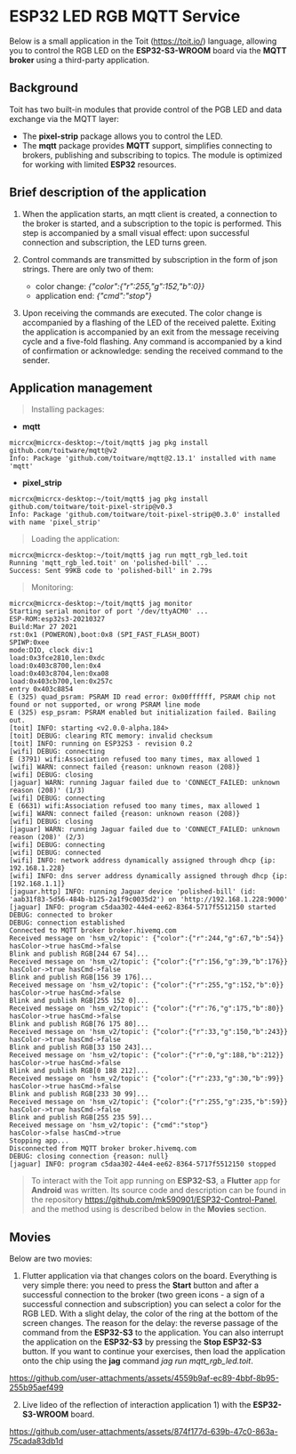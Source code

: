 # ESP32 LED RGB MQTT Service

Below is a small application in the Toit (https://toit.io/) language, allowing you to control the RGB LED on the __ESP32-S3-WROOM__ board via the __MQTT broker__ using a third-party application.

## Background

Toit has two built-in modules that provide control of the PGB LED and data exchange via the MQTT layer:
* The __pixel-strip__ package allows you to control the LED.
* The __mqtt__ package provides __MQTT__ support, simplifies connecting to brokers, publishing and subscribing to topics. The module is optimized for working with limited __ESP32__ resources.

## Brief description of the application

1) When the application starts, an mqtt client is created, a connection to the broker is started, and a subscription to the topic is performed. This step is accompanied by a small visual effect: upon successful connection and subscription, the LED turns green.
   
2) Control commands are transmitted by subscription in the form of json strings. There are only two of them:
   * color change: _{"color":{"r":255,"g":152,"b":0}}_
   * application end: _{"cmd":"stop"}_

3) Upon receiving the commands are executed. The color change is accompanied by a flashing of the LED of the received palette. Exiting the application is accompanied by an exit from  the message receiving cycle and a five-fold flashing. Any command is accompanied by a kind of confirmation or acknowledge: sending the received command to the sender.

## Application management

> Installing packages:

* __mqtt__
```
micrcx@micrcx-desktop:~/toit/mqtt$ jag pkg install github.com/toitware/mqtt@v2
Info: Package 'github.com/toitware/mqtt@2.13.1' installed with name 'mqtt'
```
* __pixel_strip__
```
micrcx@micrcx-desktop:~/toit/mqtt$ jag pkg install github.com/toitware/toit-pixel-strip@v0.3
Info: Package 'github.com/toitware/toit-pixel-strip@0.3.0' installed with name 'pixel_strip'
```

> Loading the application:

```
micrcx@micrcx-desktop:~/toit/mqtt$ jag run mqtt_rgb_led.toit
Running 'mqtt_rgb_led.toit' on 'polished-bill' ...
Success: Sent 99KB code to 'polished-bill' in 2.79s
```

> Monitoring:

```
micrcx@micrcx-desktop:~/toit/mqtt$ jag monitor
Starting serial monitor of port '/dev/ttyACM0' ...
ESP-ROM:esp32s3-20210327
Build:Mar 27 2021
rst:0x1 (POWERON),boot:0x8 (SPI_FAST_FLASH_BOOT)
SPIWP:0xee
mode:DIO, clock div:1
load:0x3fce2810,len:0xdc
load:0x403c8700,len:0x4
load:0x403c8704,len:0xa08
load:0x403cb700,len:0x257c
entry 0x403c8854
E (325) quad_psram: PSRAM ID read error: 0x00ffffff, PSRAM chip not found or not supported, or wrong PSRAM line mode
E (325) esp_psram: PSRAM enabled but initialization failed. Bailing out.
[toit] INFO: starting <v2.0.0-alpha.184>
[toit] DEBUG: clearing RTC memory: invalid checksum
[toit] INFO: running on ESP32S3 - revision 0.2
[wifi] DEBUG: connecting
E (3791) wifi:Association refused too many times, max allowed 1
[wifi] WARN: connect failed {reason: unknown reason (208)}
[wifi] DEBUG: closing
[jaguar] WARN: running Jaguar failed due to 'CONNECT_FAILED: unknown reason (208)' (1/3)
[wifi] DEBUG: connecting
E (6631) wifi:Association refused too many times, max allowed 1
[wifi] WARN: connect failed {reason: unknown reason (208)}
[wifi] DEBUG: closing
[jaguar] WARN: running Jaguar failed due to 'CONNECT_FAILED: unknown reason (208)' (2/3)
[wifi] DEBUG: connecting
[wifi] DEBUG: connected
[wifi] INFO: network address dynamically assigned through dhcp {ip: 192.168.1.228}
[wifi] INFO: dns server address dynamically assigned through dhcp {ip: [192.168.1.1]}
[jaguar.http] INFO: running Jaguar device 'polished-bill' (id: 'aab31f83-5d56-484b-b125-2a1f9c0035d2') on 'http://192.168.1.228:9000'
[jaguar] INFO: program c5daa302-44e4-ee62-8364-5717f5512150 started
DEBUG: connected to broker
DEBUG: connection established
Connected to MQTT broker broker.hivemq.com
Received message on 'hsm_v2/topic': {"color":{"r":244,"g":67,"b":54}}
hasColor->true hasCmd->false
Blink and publish RGB[244 67 54]...
Received message on 'hsm_v2/topic': {"color":{"r":156,"g":39,"b":176}}
hasColor->true hasCmd->false
Blink and publish RGB[156 39 176]...
Received message on 'hsm_v2/topic': {"color":{"r":255,"g":152,"b":0}}
hasColor->true hasCmd->false
Blink and publish RGB[255 152 0]...
Received message on 'hsm_v2/topic': {"color":{"r":76,"g":175,"b":80}}
hasColor->true hasCmd->false
Blink and publish RGB[76 175 80]...
Received message on 'hsm_v2/topic': {"color":{"r":33,"g":150,"b":243}}
hasColor->true hasCmd->false
Blink and publish RGB[33 150 243]...
Received message on 'hsm_v2/topic': {"color":{"r":0,"g":188,"b":212}}
hasColor->true hasCmd->false
Blink and publish RGB[0 188 212]...
Received message on 'hsm_v2/topic': {"color":{"r":233,"g":30,"b":99}}
hasColor->true hasCmd->false
Blink and publish RGB[233 30 99]...
Received message on 'hsm_v2/topic': {"color":{"r":255,"g":235,"b":59}}
hasColor->true hasCmd->false
Blink and publish RGB[255 235 59]...
Received message on 'hsm_v2/topic': {"cmd":"stop"}
hasColor->false hasCmd->true
Stopping app...
Disconnected from MQTT broker broker.hivemq.com
DEBUG: closing connection {reason: null}
[jaguar] INFO: program c5daa302-44e4-ee62-8364-5717f5512150 stopped
```
> To interact with the Toit app running on __ESP32-S3__, a __Flutter__ app for __Android__ was written. Its source code and description can be found in the repository https://github.com/mk590901/ESP32-Control-Panel, and the method using is described below in the __Movies__ section.

## Movies

Below are two movies:

1) Flutter application via that changes colors on the board. Everything is very simple there: you need to press the __Start__ button and after a successful connection to the broker (two green icons - a sign of a successful connection and subscription) you can select a color for the RGB LED. With a slight delay, the color of the ring at the bottom of the screen changes. The reason for the delay: the reverse passage of the command from the __ESP32-S3__ to the application. You can also interrupt the application on the __ESP32-S3__ by pressing the __Stop ESP32-S3__ button. If you want to continue your exercises, then load the application onto the chip using the __jag__ command _jag run mqtt_rgb_led.toit_.

https://github.com/user-attachments/assets/4559b9af-ec89-4bbf-8b95-255b95aef499
   
2) Live lideo of the  reflection of interaction application 1) with the __ESP32-S3-WROOM__ board.

https://github.com/user-attachments/assets/874f177d-639b-47c0-863a-75cada83db1d


